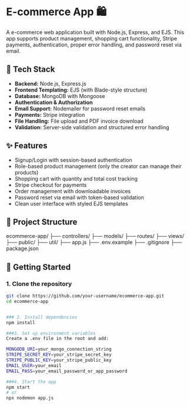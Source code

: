 # E-commerce App 🛍️

A e-commerce web application built with Node.js, Express, and EJS. This app supports product management, shopping cart functionality, Stripe payments, authentication, proper error handling, and password reset via email.

## 🔧 Tech Stack

- **Backend:** Node.js, Express.js
- **Frontend Templating:** EJS (with Blade-style structure)
- **Database:** MongoDB with Mongoose
- **Authentication & Authorization**
- **Email Support:** Nodemailer for password reset emails
- **Payments:** Stripe integration
- **File Handling:** File upload and PDF invoice download
- **Validation:** Server-side validation and structured error handling

## ✨ Features

- Signup/Login with session-based authentication
- Role-based product management (only the creator can manage their products)
- Shopping cart with quantity and total cost tracking
- Stripe checkout for payments
- Order management with downloadable invoices
- Password reset via email with token-based validation
- Clean user interface with styled EJS templates

## 📁 Project Structure
ecommerce-app/
├── controllers/
├── models/
├── routes/
├── views/
├── public/
├── util/
├── app.js
├── .env.example
├── .gitignore
├── package.json


## 🚀 Getting Started

### 1. Clone the repository

```bash
git clone https://github.com/your-username/ecommerce-app.git
cd ecommerce-app


### 2. Install dependencies
npm install

###3. Set up environment variables
Create a .env file in the root and add:

MONGODB_URI=your_mongo_connection_string
STRIPE_SECRET_KEY=your_stripe_secret_key
STRIPE_PUBLIC_KEY=your_stripe_public_key
EMAIL_USER=your_email
EMAIL_PASS=your_email_password_or_app_password

###4. Start the app
npm start
# or
npx nodemon app.js
